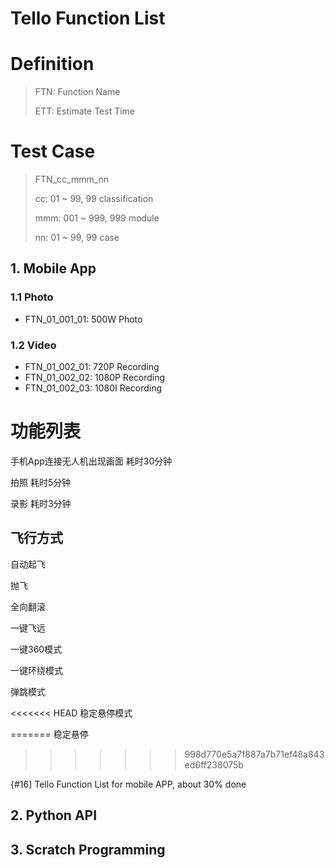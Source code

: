 # Tello Function List

# Definition

> FTN: Function Name
>
> ETT: Estimate Test Time


# Test Case

> FTN_cc_mmm_nn
>
> cc: 01 ~ 99, 99 classification
> 
> mmm: 001 ~ 999, 999 module
> 
> nn: 01 ~ 99, 99 case

## 1. Mobile App

### 1.1 Photo

- FTN_01_001_01: 500W Photo

### 1.2 Video

- FTN_01_002_01: 720P Recording
- FTN_01_002_02: 1080P Recording
- FTN_01_002_03: 1080I Recording

# 功能列表

手机App连接无人机出现画面   耗时30分钟

拍照  耗时5分钟

录影  耗时3分钟


## 飞行方式

自动起飞

抛飞

全向翻滚

一键飞远

一键360模式

一键环绕模式

弹跳模式

<<<<<<< HEAD
稳定悬停模式

=======
稳定悬停
>>>>>>> 998d770e5a7f887a7b71ef48a843ed6ff238075b

{#16] Tello Function List for mobile APP, about 30% done


## 2. Python API


## 3. Scratch Programming
